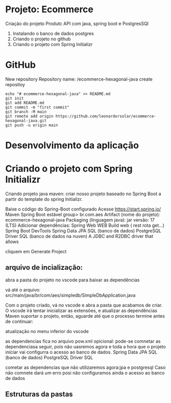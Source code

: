 # Projeto: Ecommerce

Criação do projeto Produtc API com java, spring boot e PostgresSQl

1. Instalando o banco de dados postgres
2. Criando o projeto no github
3. Criando o projeto com Spring Initializr

# GitHub

New repository
Repository name: /ecommerce-hexagonal-java
create repositoy

    echo "# ecommerce-hexagonal-java" >> README.md
    git init
    git add README.md
    git commit -m "first commit"
    git branch -M main
    git remote add origin https://github.com/leonardorsolar/ecommerce-hexagonal-java.git
    git push -u origin main

# Desenvolvimento da aplicação

# Criando o projeto com Spring Initializr

Criando projeto java maven:
criar nosso projeto baseado no Spring Boot a partir do template do spring Initializr.

Baixe o código do Spring-Boot configurado Acesse https://start.spring.io/
Maven
Spring Boot estável
group> br.com.aes
Artifact (nome do projeto): ecommerce-hexagonal-java
Packaging (linguagem java): jar versão: 17 (LTS)
Adicionar dependências:
Spring Web WEB Build web ( rest rota get...)
Spring Boot DevTools
Spring Data JPA SQL (banco de dados)
PostgreSQL Driver SQL (banco de dados na nuven) A JDBC and R2DBC driver that allows

cliquem em Generate Project

## arquivo de incialização:

abra a pasta do projeto no vscode para baixar as dependências

vá até o arquivo: src/main/java/br/com/aes/simpledb/SimpleDbApplication.java

Com o projeto criado, vá no vscode e abra a pasta que acabamos de criar. O vscode irá tentar inicializar as extensões, e atualizar as dependências Maven suportar o projeto, então, aguarde até que o processo termine antes de continuar:

atualização no menu inferior do vscode

as dependencias fica no arquivo pow.xml
opicional: pode-se comnetar as dependenciasa seguir, pois não uasremos agora e toda a hora que o projeto iniciar vai configurra o acesso ao banco de dados.
Spring Data JPA SQL (banco de dados)
PostgreSQL Driver SQL

cometar as dependencias que não utilizaremos agora:jpa e postgresql
Caso não comnete dará um erro posi não configuramos ainda o acesso ao banco de dados

## Estruturas da pastas
